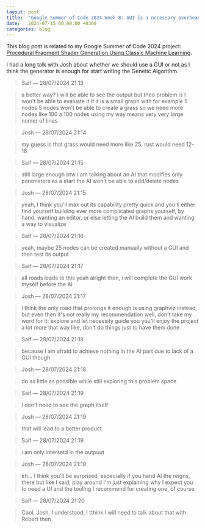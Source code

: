 ```yaml
---
layout: post
title:  "Google Summer of Code 2024 Week 8: GUI is a necessary overhead?"
date:   2024-07-15 00:00:00 +0300
categories: blog
---
```


This blog post is related to my Google Summer of Code 2024 project: [Procedural Fragment Shader Generation Using Classic Machine Learning][my-google-summer-of-code-2024-project].

I had a long talk with Josh about whether we should use a GUI or not as I think the generator is enough for start writing the Genetic Algorithm.


> Saif — 28/07/2024 21:13

> a better way? I will be able to see the output but theo problem is I won't be able to evaluate it if it is a small graph with for example 5 nodes
> 5 nodes won't be able to create a grass
> so we need more nodes like 100
> a 100 nodes using my way means very very large numer of lines

> Josh — 28/07/2024 21:14

> my guess is that grass would need more like 25, rust would need 12-18

> Saif — 28/07/2024 21:15

> still large enough
> btw i am talking about an AI that modifies only parameters as a start
> the AI won't be able to add/delete nodes

> Josh — 28/07/2024 21:15

> yeah, I think you'll max out its capability pretty quick
> and you'll either find yourself building ever more complicated graphs yourself, by hand, wanting an editor, or else letting the AI build them and wanting a way to visualize

> Saif — 28/07/2024 21:16

> yeah, maybe 25 nodes can be created manually without a GUI and then test its output

> Saif — 28/07/2024 21:17

> all roads leads to this yeah
> alright then, i will complete the GUI work myself before the AI

> Josh — 28/07/2024 21:17

> I think the only road that prolongs it enough is using graphviz instead, but even then it's not really my recommendation
> well, don't take my word for it; explore and let necessity guide you
> you'll enjoy the project a lot more that way
> like, don't do things just to have them done

> Saif — 28/07/2024 21:18

> because I am afraid to achieve nothing in the AI part due to lack of a GUI though

> Josh — 28/07/2024 21:18

> do as little as possible while still exploring this problem space

> Saif — 28/07/2024 21:19

> I don't need to see the graph itself

> Josh — 28/07/2024 21:19

> that will lead to a better product

> Saif — 28/07/2024 21:19

> i am only intersetd in the outpuut

> Josh — 28/07/2024 21:19

> eh... I think you'll be surprised, especially if you hand AI the reigns, there
> but like I said, play around
> I'm just explaining why I expect you to need a UI 
> and the tooling I recommend for creating one, of course

> Saif — 28/07/2024 21:20

> Cool, Josh, I understood, I tthink I will need to talk about that with Robert then


[my-google-summer-of-code-2024-project]: https://summerofcode.withgoogle.com/programs/2024/projects/wYTZuQbA
